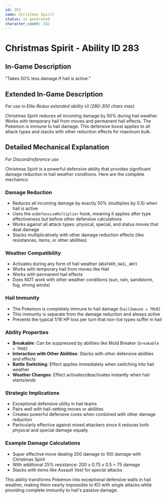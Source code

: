 ```yaml
---
id: 283
name: Christmas Spirit
status: ai-generated
character_count: 282
---
```


# Christmas Spirit - Ability ID 283

## In-Game Description
"Takes 50% less damage if hail is active."

## Extended In-Game Description
*For use in Elite Redux extended ability UI (280-300 chars max)*

Christmas Spirit reduces all incoming damage by 50% during hail weather. Works with temporary hail from moves and permanent hail effects. The Pokemon is immune to hail damage. This defensive boost applies to all attack types and stacks with other reduction effects for maximum bulk.

## Detailed Mechanical Explanation
*For Discord/reference use*

Christmas Spirit is a powerful defensive ability that provides significant damage reduction in hail weather conditions. Here are the complete mechanics:

### Damage Reduction
- Reduces all incoming damage by exactly 50% (multiplies by 0.5) when hail is active
- Uses the `onDefensiveMultiplier` hook, meaning it applies after type effectiveness but before other defensive calculations
- Works against all attack types: physical, special, and status moves that deal damage
- Stacks multiplicatively with other damage reduction effects (like resistances, items, or other abilities)

### Weather Compatibility
- Activates during any form of hail weather (`WEATHER_HAIL_ANY`)
- Works with temporary hail from moves like Hail
- Works with permanent hail effects
- Does NOT work with other weather conditions (sun, rain, sandstorm, fog, strong winds)

### Hail Immunity
- The Pokemon is completely immune to hail damage (`hailImmune = TRUE`)
- This immunity is separate from the damage reduction and always active
- Prevents the typical 1/16 HP loss per turn that non-Ice types suffer in hail

### Ability Properties
- **Breakable**: Can be suppressed by abilities like Mold Breaker (`breakable = TRUE`)
- **Interaction with Other Abilities**: Stacks with other defensive abilities and effects
- **Battle Switching**: Effect applies immediately when switching into hail weather
- **Weather Changes**: Effect activates/deactivates instantly when hail starts/ends

### Strategic Implications
- Exceptional defensive utility in hail teams
- Pairs well with hail-setting moves or abilities
- Creates powerful defensive cores when combined with other damage reduction
- Particularly effective against mixed attackers since it reduces both physical and special damage equally

### Example Damage Calculations
- Super effective move dealing 200 damage to 100 damage with Christmas Spirit
- With additional 25% resistance: 200 x 0.75 x 0.5 = 75 damage
- Stacks with items like Assault Vest for special attacks

This ability transforms Pokemon into exceptional defensive walls in hail weather, making them nearly impossible to KO with single attacks while providing complete immunity to hail's passive damage.